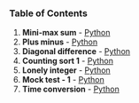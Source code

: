 ### Table of Contents
1. __Mini-max sum__ - [Python](Mini-Max%20Sum.py)
1. __Plus minus__ - [Python](Plus%20Minus.py)
1. __Diagonal difference__ - [Python](Diagonal%20Difference.py)
1. __Counting sort 1__ - [Python](Counting%20Sort%201.py)
1. __Lonely integer__ - [Python](Lonely%20Integer.py)
1. __Mock test - 1__ - [Python](Mock%20Test%20-%201.py)
1. __Time conversion__ - [Python](Time%20Conversion.py)
